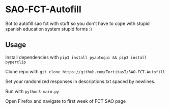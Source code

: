 # SAO-FCT-Autofill

Bot to autofill sao fct with stuff so you don't have to cope with stupid spanish education system stupid forms :)

## Usage

Install dependencies with
`pip3 install pyautogui && pip3 install pyperclip`

Clone repo with
`git clone https://github.com/TortitasT/SAO-FCT-Autofill`

Set your randomized responses in descriptions.txt spaced by newlines.

Run with
`python3 main.py`

Open Firefox and navigate to first week of FCT SAO page
